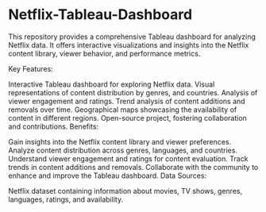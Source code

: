 # Netflix-Tableau-Dashboard
This repository provides a comprehensive Tableau dashboard for analyzing Netflix data. It offers interactive visualizations and insights into the Netflix content library, viewer behavior, and performance metrics.

Key Features:

Interactive Tableau dashboard for exploring Netflix data.
Visual representations of content distribution by genres, and countries.
Analysis of viewer engagement and ratings.
Trend analysis of content additions and removals over time.
Geographical maps showcasing the availability of content in different regions.
Open-source project, fostering collaboration and contributions.
Benefits:

Gain insights into the Netflix content library and viewer preferences.
Analyze content distribution across genres, languages, and countries.
Understand viewer engagement and ratings for content evaluation.
Track trends in content additions and removals.
Collaborate with the community to enhance and improve the Tableau dashboard.
Data Sources:

Netflix dataset containing information about movies, TV shows, genres, languages, ratings, and availability.
